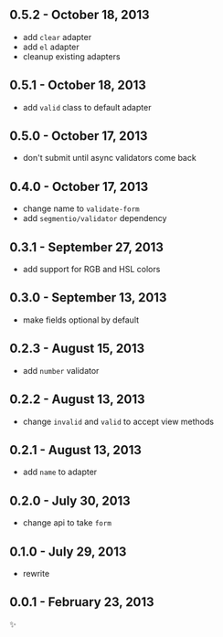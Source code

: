 0.5.2 - October 18, 2013
------------------------
* add `clear` adapter
* add `el` adapter
* cleanup existing adapters

0.5.1 - October 18, 2013
------------------------
* add `valid` class to default adapter

0.5.0 - October 17, 2013
------------------------
* don't submit until async validators come back

0.4.0 - October 17, 2013
------------------------
* change name to `validate-form`
* add `segmentio/validator` dependency

0.3.1 - September 27, 2013
--------------------------
* add support for RGB and HSL colors

0.3.0 - September 13, 2013
--------------------------
* make fields optional by default

0.2.3 - August 15, 2013
-----------------------
* add `number` validator

0.2.2 - August 13, 2013
-----------------------
* change `invalid` and `valid` to accept view methods

0.2.1 - August 13, 2013
-----------------------
* add `name` to adapter

0.2.0 - July 30, 2013
---------------------
* change api to take `form`

0.1.0 - July 29, 2013
---------------------
* rewrite

0.0.1 - February 23, 2013
-------------------------
:sparkles: